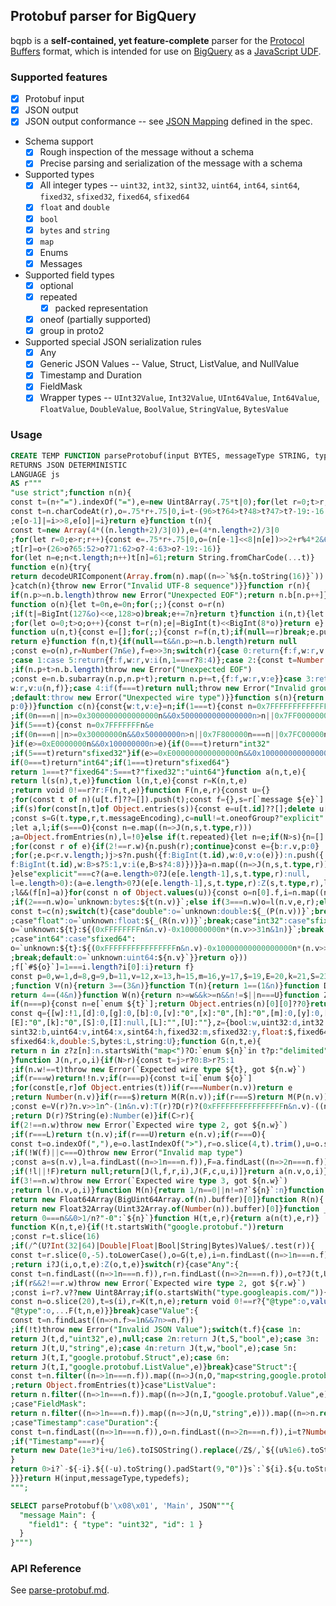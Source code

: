## Protobuf parser for BigQuery

bqpb is a **self-contained, yet feature-complete** parser for the [Protocol Buffers](https://protobuf.dev/) format, which is intended for use on [BigQuery](https://cloud.google.com/bigquery/) as a [JavaScript UDF](https://cloud.google.com/bigquery/docs/reference/standard-sql/user-defined-functions#javascript-udfs).

### Supported features

- [x] Protobuf input
- [x] JSON output
- [x] JSON output conformance -- see [JSON Mapping](https://protobuf.dev/programming-guides/proto3/#json) defined in the spec.
- Schema support
  - [x] Rough inspection of the message without a schema
  - [x] Precise parsing and serialization of the message with a schema
- Supported types
  - [x] All integer types -- `uint32`, `int32`, `sint32`, `uint64`, `int64`, `sint64`, `fixed32`, `sfixed32`, `fixed64`, `sfixed64`
  - [x] `float` and `double`
  - [x] `bool`
  - [x] `bytes` and `string`
  - [x] `map`
  - [x] Enums
  - [x] Messages
- Supported field types
  - [x] optional
  - [x] repeated
    - [x] packed representation
  - [x] oneof (partially supported)
  - [x] group in proto2
- Supported special JSON serialization rules
  - [x] Any
  - [x] Generic JSON Values -- Value, Struct, ListValue, and NullValue
  - [x] Timestamp and Duration
  - [x] FieldMask
  - [x] Wrapper types -- `UInt32Value`, `Int32Value`, `UInt64Value`, `Int64Value`, `FloatValue`, `DoubleValue`, `BoolValue`, `StringValue`, `BytesValue`

### Usage

```sql
CREATE TEMP FUNCTION parseProtobuf(input BYTES, messageType STRING, typedefs JSON)
RETURNS JSON DETERMINISTIC
LANGUAGE js
AS r"""
"use strict";function n(n){
const t=(n+"=").indexOf("="),e=new Uint8Array(.75*t|0);for(let r=0;t>r;r++){
const t=n.charCodeAt(r),o=.75*r+.75|0,i=t-(96>t?64>t?48>t?47>t?-19:-16:-4:65:71)<<2+r%4*2
;e[o-1]|=i>>8,e[o]|=i}return e}function t(n){
const t=new Array(4*((n.length+2)/3|0)),e=(4*n.length+2)/3|0
;for(let r=0;e>r;r++){const e=.75*r+.75|0,o=(n[e-1]<<8|n[e])>>2+r%4*2&63
;t[r]=o+(26>o?65:52>o?71:62>o?-4:63>o?-19:-16)}
for(let n=e;n<t.length;n++)t[n]=61;return String.fromCharCode(...t)}
function e(n){try{
return decodeURIComponent(Array.from(n).map((n=>`%${n.toString(16)}`)).join(""))
}catch(n){throw new Error("Invalid UTF-8 sequence")}}function r(n){
if(n.p>=n.b.length)throw new Error("Unexpected EOF");return n.b[n.p++]}
function o(n){let t=0n,e=0n;for(;;){const o=r(n)
;if(t|=BigInt(127&o)<<e,128>o)break;e+=7n}return t}function i(n,t){let e=0n
;for(let o=0;t>o;o++){const t=r(n);e|=BigInt(t)<<BigInt(8*o)}return e}
function u(n,t){const e=[];for(;;){const r=f(n,t);if(null==r)break;e.push(r)}
return e}function f(n,t){if(null==t&&n.p>=n.b.length)return null
;const e=o(n),r=Number(7n&e),f=e>>3n;switch(r){case 0:return{f:f,w:r,v:o(n)}
;case 1:case 5:return{f:f,w:r,v:i(n,1===r?8:4)};case 2:{const t=Number(o(n))
;if(n.p+t>n.b.length)throw new Error("Unexpected EOF")
;const e=n.b.subarray(n.p,n.p+t);return n.p+=t,{f:f,w:r,v:e}}case 3:return{f:f,
w:r,v:u(n,f)};case 4:if(f===t)return null;throw new Error("Invalid group")
;default:throw new Error("Unexpected wire type")}}function s(n){return u({b:n,
p:0})}function c(n){const{w:t,v:e}=n;if(1===t){const n=0x7FFFFFFFFFFFFFFFn&e
;if(0n===n||n>=0x3000000000000000n&&0x5000000000000000n>n||0x7FF0000000000000n===n||0x7FF8000000000000n===n)return"double"
}if(5===t){const n=0x7FFFFFFFn&e
;if(0n===n||n>=0x30000000n&&0x50000000n>n||0x7F800000n===n||0x7FC00000n===n)return"float"
}if(e>=0xE0000000n&&0x100000000n>e){if(0===t)return"int32"
;if(5===t)return"sfixed32"}if(e>=0xE000000000000000n&&0x10000000000000000n>e){
if(0===t)return"int64";if(1===t)return"sfixed64"}
return 1===t?"fixed64":5===t?"fixed32":"uint64"}function a(n,t,e){
return l(s(n),t,e)}function l(n,t,e){const r=K(n,t,e)
;return void 0!==r?r:F(n,t,e)}function F(n,e,r){const u={}
;for(const t of n)(u[t.f]??=[]).push(t);const f={},s=r[`message ${e}`]
;if(s)for(const[n,t]of Object.entries(s)){const e=u[t.id]??[];delete u[t.id]
;const s=G(t.type,r,t.messageEncoding),c=null!=t.oneofGroup?"explicit":t.fieldPresence??"explicit"
;let a,l;if(s===O){const n=e.map((n=>J(n,s,t.type,r)))
;a=Object.fromEntries(n),l=!0}else if(t.repeated){let n=e;if(N>s){n=[]
;for(const r of e){if(2!==r.w){n.push(r);continue}const e={b:r.v,p:0}
;for(;e.p<r.v.length;)j>s?n.push({f:BigInt(t.id),w:0,v:o(e)}):n.push({
f:BigInt(t.id),w:B>s?5:1,v:i(e,B>s?4:8)})}}a=n.map((n=>J(n,s,t.type,r))),l=!0
}else"explicit"===c?(a=e.length>0?J(e[e.length-1],s,t.type,r):null,
l=e.length>0):(a=e.length>0?J(e[e.length-1],s,t.type,r):Z(s,t.type,r),l=!0)
;l&&(f[n]=a)}for(const n of Object.values(u)){const o=n[0].f,i=n.map((n=>{let o
;if(2===n.w)o=`unknown:bytes:${t(n.v)}`;else if(3===n.w)o=l(n.v,e,r);else{
const t=c(n);switch(t){case"double":o=`unknown:double:${_(P(n.v))}`;break
;case"float":o=`unknown:float:${_(R(n.v))}`;break;case"int32":case"sfixed32":
o=`unknown:${t}:${(0xFFFFFFFFn&n.v)-0x100000000n*(n.v>>31n&1n)}`;break
;case"int64":case"sfixed64":
o=`unknown:${t}:${(0xFFFFFFFFFFFFFFFFn&n.v)-0x10000000000000000n*(n.v>>63n&1n)}`
;break;default:o=`unknown:uint64:${n.v}`}}return o}))
;f[`#${o}`]=1===i.length?i[0]:i}return f}
const p=0,w=1,d=8,g=9,b=11,v=12,x=13,h=15,m=16,y=17,$=19,E=20,k=21,S=23,I=24,O=25,L=26,U=27,A=28,j=16,B=20,N=24,C=28
;function V(n){return 3==(3&n)}function T(n){return 1==(1&n)}function D(n){
return 4==(4&n)}function W(n){return n>=w&&k>=n&&n!=$||n===U}function Z(n,t,e){
if(n===p){const n=e[`enum ${t}`];return Object.entries(n)[0][0]??0}return q[n]}
const q={[w]:!1,[d]:0,[g]:0,[b]:0,[v]:"0",[x]:"0",[h]:"0",[m]:0,[y]:0,[$]:0,
[E]:"0",[k]:"0",[S]:0,[I]:null,[L]:"",[U]:""},z={bool:w,uint32:d,int32:g,
sint32:b,uint64:v,int64:x,sint64:h,fixed32:m,sfixed32:y,float:$,fixed64:E,
sfixed64:k,double:S,bytes:L,string:U};function G(n,t,e){
return n in z?z[n]:n.startsWith("map<")?O:`enum ${n}`in t?p:"delimited"===e?A:I
}function J(n,r,o,i){if(N>r){const t=j>r?0:B>r?5:1
;if(n.w!==t)throw new Error(`Expected wire type ${t}, got ${n.w}`)
;if(r===w)return!!n.v;if(r===p){const t=i[`enum ${o}`]
;for(const[e,r]of Object.entries(t))if(r===Number(n.v))return e
;return Number(n.v)}if(r===$)return M(R(n.v));if(r===S)return M(P(n.v))
;const e=V(r)?n.v>>1n^-(1n&n.v):T(r)?D(r)?(0xFFFFFFFFFFFFFFFFn&n.v)-((n.v>>63n&1n)<<64n):(0xFFFFFFFFn&n.v)-((n.v>>31n&1n)<<32n):n.v
;return D(r)?String(e):Number(e)}if(C>r){
if(2!==n.w)throw new Error(`Expected wire type 2, got ${n.w}`)
;if(r===L)return t(n.v);if(r===U)return e(n.v);if(r===O){
const t=o.indexOf(","),e=o.lastIndexOf(">"),r=o.slice(4,t).trim(),u=o.slice(t+1,e).trim(),f=G(r,i),c=G(u,i)
;if(!W(f)||c===O)throw new Error("Invalid map type")
;const a=s(n.v),l=a.findLast((n=>1n===n.f)),F=a.findLast((n=>2n===n.f))
;if(!l||!F)return null;return[J(l,f,r,i),J(F,c,u,i)]}return a(n.v,o,i)}
if(3!==n.w)throw new Error(`Expected wire type 3, got ${n.w}`)
;return l(n.v,o,i)}function M(n){return 1/n==0||n!=n?`${n}`:n}function P(n){
return new Float64Array(BigUint64Array.of(n).buffer)[0]}function R(n){
return new Float32Array(Uint32Array.of(Number(n)).buffer)[0]}function _(n){
return 0===n&&0>1/n?"-0":`${n}`}function H(t,e,r){return a(n(t),e,r)}
function K(n,t,e){if(!t.startsWith("google.protobuf."))return
;const r=t.slice(16)
;if(/^(U?Int(32|64)|Double|Float|Bool|String|Bytes)Value$/.test(r)){
const t=r.slice(0,-5).toLowerCase(),o=G(t,e),i=n.findLast((n=>1n===n.f))
;return i?J(i,o,t,e):Z(o,t,e)}switch(r){case"Any":{
const t=n.findLast((n=>1n===n.f)),r=n.findLast((n=>2n===n.f)),o=t?J(t,U,"string",e):""
;if(r&&2!==r.w)throw new Error(`Expected wire type 2, got ${r.w}`)
;const i=r?.v??new Uint8Array;if(o.startsWith("type.googleapis.com/")){
const n=o.slice(20),t=s(i),r=K(t,n,e);return void 0!==r?{"@type":o,value:r}:{
"@type":o,...F(t,n,e)}}break}case"Value":{
const t=n.findLast((n=>n.f>=1n&&7n>=n.f))
;if(!t)throw new Error("Invalid JSON Value");switch(t.f){case 1n:
return J(t,d,"uint32",e),null;case 2n:return J(t,S,"bool",e);case 3n:
return J(t,U,"string",e);case 4n:return J(t,w,"bool",e);case 5n:
return J(t,I,"google.protobuf.Struct",e);case 6n:
return J(t,I,"google.protobuf.ListValue",e)}break}case"Struct":{
const t=n.filter((n=>1n===n.f)).map((n=>J(n,O,"map<string,google.protobuf.Value>",e)))
;return Object.fromEntries(t)}case"ListValue":
return n.filter((n=>1n===n.f)).map((n=>J(n,I,"google.protobuf.Value",e)))
;case"FieldMask":
return n.filter((n=>1n===n.f)).map((n=>J(n,U,"string",e))).map((n=>n.replace(/_([a-z])/g,((n,t)=>t.toUpperCase())))).join(",")
;case"Timestamp":case"Duration":{
const t=n.findLast((n=>1n===n.f)),o=n.findLast((n=>2n===n.f)),i=t?Number(J(t,x,"",e)):0,u=o?J(o,g,"",e):0
;if("Timestamp"===r){
return new Date(1e3*i+u/1e6).toISOString().replace(/Z$/,`${(u%1e6).toString().padStart(6,"0")}Z`)
}
return 0>i?`-${-i}.${(-u).toString().padStart(9,"0")}s`:`${i}.${u.toString().padStart(9,"0")}s`
}}}return H(input,messageType,typedefs);
""";

SELECT parseProtobuf(b'\x08\x01', 'Main', JSON"""{
  "message Main": {
    "field1": { "type": "uint32", "id": 1 }
  }
}""")
```

### API Reference

See [parse-protobuf.md](docs/parse-protobuf.md).

